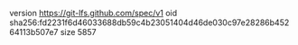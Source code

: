 version https://git-lfs.github.com/spec/v1
oid sha256:fd2231f6d46033688db59c4b23051404d46de030c97e28286b45264113b507e7
size 5857
